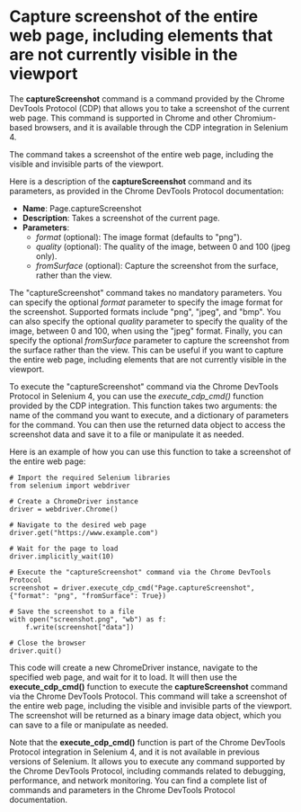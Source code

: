 #  Capture screenshot of the entire web page, including elements that are not currently visible in the viewport

The __captureScreenshot__ command is a command provided by the Chrome DevTools Protocol (CDP) that allows you to take a screenshot of the current web page. This command is supported in Chrome and other Chromium-based browsers, and it is available through the CDP integration in Selenium 4.

The command takes a screenshot of the entire web page, including the visible and invisible parts of the viewport.

Here is a description of the __captureScreenshot__ command and its parameters, as provided in the Chrome DevTools Protocol documentation:
- __Name__: Page.captureScreenshot
- __Description__: Takes a screenshot of the current page.
- __Parameters__:
  - _format_ (optional): The image format (defaults to "png").
  - _quality_ (optional): The quality of the image, between 0 and 100 (jpeg only).
  - _fromSurface_ (optional): Capture the screenshot from the surface, rather than the view.

The "captureScreenshot" command takes no mandatory parameters. You can specify the optional _format_ parameter to specify the image format for the screenshot. Supported formats include "png", "jpeg", and "bmp". You can also specify the optional _quality_ parameter to specify the quality of the image, between 0 and 100, when using the "jpeg" format. Finally, you can specify the optional _fromSurface_ parameter to capture the screenshot from the surface rather than the view. This can be useful if you want to capture the entire web page, including elements that are not currently visible in the viewport.

To execute the "captureScreenshot" command via the Chrome DevTools Protocol in Selenium 4, you can use the _execute_cdp_cmd()_ function provided by the CDP integration. This function takes two arguments: the name of the command you want to execute, and a dictionary of parameters for the command. You can then use the returned data object to access the screenshot data and save it to a file or manipulate it as needed.

Here is an example of how you can use this function to take a screenshot of the entire web page:

    # Import the required Selenium libraries
    from selenium import webdriver

    # Create a ChromeDriver instance
    driver = webdriver.Chrome()

    # Navigate to the desired web page
    driver.get("https://www.example.com")

    # Wait for the page to load
    driver.implicitly_wait(10)

    # Execute the "captureScreenshot" command via the Chrome DevTools Protocol
    screenshot = driver.execute_cdp_cmd("Page.captureScreenshot", {"format": "png", "fromSurface": True})

    # Save the screenshot to a file
    with open("screenshot.png", "wb") as f:
        f.write(screenshot["data"])

    # Close the browser
    driver.quit()

This code will create a new ChromeDriver instance, navigate to the specified web page, and wait for it to load. It will then use the __execute_cdp_cmd()__ function to execute the __captureScreenshot__ command via the Chrome DevTools Protocol. This command will take a screenshot of the entire web page, including the visible and invisible parts of the viewport. The screenshot will be returned as a binary image data object, which you can save to a file or manipulate as needed.

Note that the __execute_cdp_cmd()__ function is part of the Chrome DevTools Protocol integration in Selenium 4, and it is not available in previous versions of Selenium. It allows you to execute any command supported by the Chrome DevTools Protocol, including commands related to debugging, performance, and network monitoring. You can find a complete list of commands and parameters in the Chrome DevTools Protocol documentation.

